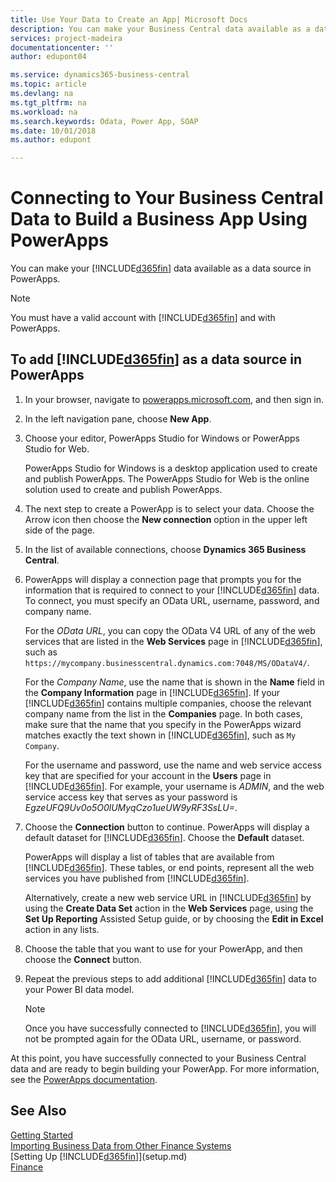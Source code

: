 ```yaml
---
title: Use Your Data to Create an App| Microsoft Docs
description: You can make your Business Central data available as a data source and specify an OData URL of your web services to build a business app using PowerApps.
services: project-madeira
documentationcenter: ''
author: edupont04

ms.service: dynamics365-business-central
ms.topic: article
ms.devlang: na
ms.tgt_pltfrm: na
ms.workload: na
ms.search.keywords: Odata, Power App, SOAP
ms.date: 10/01/2018
ms.author: edupont

---
```

# Connecting to Your Business Central Data to Build a Business App Using PowerApps
You can make your [!INCLUDE[d365fin](includes/d365fin_md.md)] data available as a data source in PowerApps.  

> [!NOTE]  
>   You must have a valid account with [!INCLUDE[d365fin](includes/d365fin_md.md)] and with PowerApps.  

## To add [!INCLUDE[d365fin](includes/d365fin_md.md)] as a data source in PowerApps
1. In your browser, navigate to [powerapps.microsoft.com](https://powerapps.microsoft.com/en-us/), and then sign in.
2. In the left navigation pane, choose **New App**.
3. Choose your editor, PowerApps Studio for Windows or PowerApps Studio for Web.

   PowerApps Studio for Windows is a desktop application used to create and publish PowerApps. The PowerApps Studio for Web is the online solution used to create and publish PowerApps.
4. The next step to create a PowerApp is to select your data. Choose the Arrow icon then choose the **New connection** option in the upper left side of the page.
5. In the list of available connections, choose **Dynamics 365 Business Central**.
6. PowerApps will display a connection page that prompts you for the information that is required to connect to your [!INCLUDE[d365fin](includes/d365fin_md.md)] data. To connect, you must specify an OData URL, username, password, and company name.

   For the *OData URL*, you can copy the OData V4 URL of any of the web services that are listed in the **Web Services** page in [!INCLUDE[d365fin](includes/d365fin_md.md)], such as `https://mycompany.businesscentral.dynamics.com:7048/MS/ODataV4/`.  

   For the *Company Name*, use the name that is shown in the **Name** field in the **Company Information** page in [!INCLUDE[d365fin](includes/d365fin_md.md)]. If your [!INCLUDE[d365fin](includes/d365fin_md.md)] contains multiple companies, choose the relevant company name from the list in the **Companies** page. In both cases, make sure that the name that you specify in the PowerApps wizard matches exactly the text shown in [!INCLUDE[d365fin](includes/d365fin_md.md)], such as `My Company`.

   For the username and password, use the name and web service access key that are specified for your account in the **Users** page in [!INCLUDE[d365fin](includes/d365fin_md.md)]. For example, your username is *ADMIN*, and the web service access key that serves as your password is *EgzeUFQ9Uv0o5O0lUMyqCzo1ueUW9yRF3SsLU=*.
7. Choose the **Connection** button to continue. PowerApps will display a default dataset for [!INCLUDE[d365fin](includes/d365fin_md.md)]. Choose the **Default** dataset.

   PowerApps will display a list of tables that are available from [!INCLUDE[d365fin](includes/d365fin_md.md)]. These tables, or end points,  represent all the web services you have published from [!INCLUDE[d365fin](includes/d365fin_md.md)].

   Alternatively, create a new web service URL in [!INCLUDE[d365fin](includes/d365fin_md.md)] by using the **Create Data Set** action in the **Web Services** page, using the **Set Up Reporting** Assisted Setup guide, or by choosing the **Edit in Excel** action in any lists.
8. Choose the table that you want to use for your PowerApp, and then choose the **Connect** button.
9. Repeat the previous steps to add additional [!INCLUDE[d365fin](includes/d365fin_md.md)] data to your Power BI data model.

   > [!NOTE]  
   >    Once you have successfully connected to [!INCLUDE[d365fin](includes/d365fin_md.md)], you will not be prompted again for the OData URL, username, or password.

At this point, you have successfully connected to your Business Central data and are ready to begin building your PowerApp. For more information, see the [PowerApps documentation](https://powerapps.microsoft.com/tutorials/getting-started/).

## See Also
[Getting Started](product-get-started.md)  
[Importing Business Data from Other Finance Systems](across-import-data-configuration-packages.md)  
[Setting Up [!INCLUDE[d365fin](includes/d365fin_md.md)]](setup.md)  
[Finance](finance.md)  
